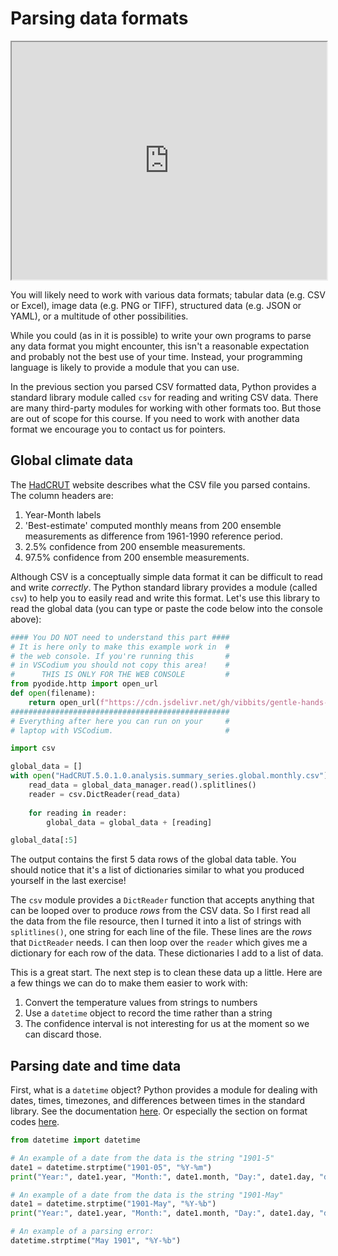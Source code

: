 # Parsing data formats

<iframe style="width: 100%; height:380px; position:sticky; top:30px" src="https://pyodide.org/en/stable/console.html"></iframe>

You will likely need to work with various data formats; tabular data (e.g. CSV or Excel), image
data (e.g. PNG or TIFF), structured data (e.g. JSON or YAML), or a multitude of other possibilities.

While you could (as in it is possible) to write your own programs to parse any data format you
might encounter, this isn't a reasonable expectation and probably not the best use of your time.
Instead, your programming language is likely to provide a module that you can use.

In the previous section you parsed CSV formatted data, Python provides a standard library module
called `csv` for reading and writing CSV data. There are many third-party modules for working with
other formats too. But those are out of scope for this course. If you need to work with another
data format we encourage you to contact us for pointers.

## Global climate data

The [HadCRUT](https://www.metoffice.gov.uk/hadobs/hadcrut5/) website describes what the CSV file you
parsed contains. The column headers are:

  1. Year-Month labels
  2. 'Best-estimate' computed monthly means from 200 ensemble measurements as difference from 1961-1990 reference period.
  3. 2.5% confidence from 200 ensemble measurements.
  4. 97.5% confidence from 200 ensemble measurements.

Although CSV is a conceptually simple data format it can be difficult to read and write _correctly_.
The Python standard library provides a module (called `csv`) to help you to easily read and write
this format. Let's use this library to read the global data (you can type or paste the code below into
the console above):

```python
#### You DO NOT need to understand this part ####
# It is here only to make this example work in  #
# the web console. If you're running this       #
# in VSCodium you should not copy this area!    #
#      THIS IS ONLY FOR THE WEB CONSOLE         #
from pyodide.http import open_url
def open(filename):
    return open_url(f"https://cdn.jsdelivr.net/gh/vibbits/gentle-hands-on-python/data/{filename}")
#################################################
# Everything after here you can run on your     #
# laptop with VSCodium.                         #

import csv

global_data = []
with open("HadCRUT.5.0.1.0.analysis.summary_series.global.monthly.csv") as global_data_manager:
    read_data = global_data_manager.read().splitlines()
    reader = csv.DictReader(read_data)
    
    for reading in reader:
        global_data = global_data + [reading]

global_data[:5]
```

The output contains the first 5 data rows of the global data table. You should notice that it's a list
of dictionaries similar to what you produced yourself in the last exercise!

The `csv` module provides a `DictReader` function that accepts anything that can be looped over to
produce _rows_ from the CSV data. So I first read all the data from the file resource, then
I turned it into a list of strings with `splitlines()`, one string for each line of the file.
These lines are the _rows_ that `DictReader` needs. I can then loop over the `reader` which gives
me a dictionary for each row of the data. These dictionaries I add to a list of data.

This is a great start. The next step is to clean these data up a little. Here are a few things we
can do to make them easier to work with:

1. Convert the temperature values from strings to numbers
1. Use a `datetime` object to record the time rather than a string
1. The confidence interval is not interesting for us at the moment so we can discard those.

## Parsing date and time data

First, what is a `datetime` object? Python provides a module for dealing with dates, times,
timezones, and differences between times in the standard library. See the documentation
[here](https://docs.python.org/3/library/datetime.html). Or especially
the section on format codes
[here](https://docs.python.org/3/library/datetime.html#strftime-and-strptime-format-codes).

```python
from datetime import datetime

# An example of a date from the data is the string "1901-5"
date1 = datetime.strptime("1901-05", "%Y-%m")
print("Year:", date1.year, "Month:", date1.month, "Day:", date1.day, "day of the week:", date1.weekday()) # Monday is 0
```

```python
# An example of a date from the data is the string "1901-May"
date1 = datetime.strptime("1901-May", "%Y-%b")
print("Year:", date1.year, "Month:", date1.month, "Day:", date1.day, "day of the week:", date1.weekday()) # Monday is 0
```

```python
# An example of a parsing error:
datetime.strptime("May 1901", "%Y-%b")
```

